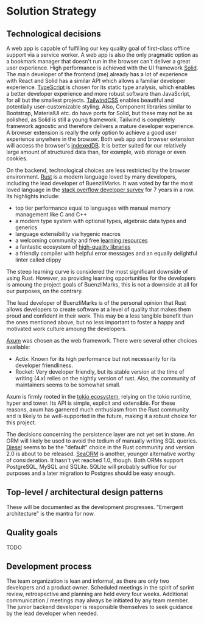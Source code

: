 # Solution Strategy

## Technological decisions

A web app is capable of fulfilling our key quality goal of first-class offline
support via a service worker. A web app is also the only pragmatic option as a
bookmark manager that doesn't run in the browser can't deliver a great user
experience. High performance is achieved with the UI framework
[Solid](https://www.solidjs.com/). The main developer of the frontend (me)
already has a lot of experience with React and Solid has a similar API which
allows a familiar developer experience.
[TypeScript](https://www.typescriptlang.org/) is chosen for its static type
analysis, which enables a better developer experience and more robust software
than JavaScript, for all but the smallest projects.
[TailwindCSS](https://tailwindcss.com/) enables beautiful and potentially
user-customizable styling. Also, Component libraries similar to Bootstrap,
MaterialUI etc. do have ports for Solid, but these may not be as polished, as
Solid is still a young framework. Tailwind is completely framework agnostic and
therefore delivers a mature developer experience. A browser extension is really
the only option to achieve a good user experience anywhere in the browser. Both
web app and browser extension will access the browser's
[indexedDB](https://developer.mozilla.org/en-US/docs/Web/API/IndexedDB_API). It
is better suited for our relatively large amount of structured data than, for
example, web storage or even cookies.

On the backend, technological choices are less restricted by the browser
environment. [Rust](https://www.rust-lang.org/) is a modern language loved by
many developers, including the lead developer of BuenzliMarks. It was voted by
far the most loved language in the
[stack overflow developer survey](https://survey.stackoverflow.co/2022/#section-most-loved-dreaded-and-wanted-programming-scripting-and-markup-languages)
for 7 years in a row. Its highlights include:

- top tier performance equal to languages with manual memory management like C
  and C++
- a modern type system with optional types, algebraic data types and generics
- language extensibility via hygenic macros
- a welcoming community and free
  [learning resources](https://doc.rust-lang.org/stable/book/)
- a fantastic ecosystem of [high-quality libraries](https://crates.io/)
- a friendly compiler with helpful error messages and an equally delightful
  linter called clippy

The steep learning curve is considered the most significant downside of using
Rust. However, as providing learning opportunities for the developers is amoung
the project goals of BuenzliMarks, this is not a downside at all for our
purposes, on the contrary.

The lead developer of BuenzliMarks is of the personal opinion that Rust allows
developers to create software at a level of quality that makes them proud and
confident in their work. This may be a less tangible benefit than the ones
mentioned above, but no less important to foster a happy and motivated work
culture amoung the developers.

[Axum](https://docs.rs/axum/latest/axum/) was chosen as the web framework. There
were several other choices available:

- Actix: Known for its high performance but not necessarily for its developer
  friendliness.
- Rocket: Very developer friendly, but its stable version at the time of writing
  (4.x) relies on the nightly version of rust. Also, the community of
  maintainers seems to be somewhat small.

Axum is firmly rooted in the [tokio ecosystem](https://tokio.rs/), relying on
the tokio runtime, hyper and tower. Its API is simple, explicit and extensible.
For these reasons, axum has garnered much enthusiasm from the Rust community and
is likely to be well-supported in the future, making it a robust choice for this
project.

The decisions concerning the persistence layer are not yet set in stone. An ORM
will likely be used to avoid the tedium of manually writing SQL queries.
[Diesel](https://diesel.rs/) seems to be the "default" choice in the Rust
community and version 2.0 is about to be released.
[SeaORM](https://www.sea-ql.org/SeaORM/) is another, younger alternative worthy
of consideration. It hasn't yet reached 1.0, though. Both ORMs support
PostgreSQL, MySQL and SQLite. SQLite will probably suffice for our purposes and
a later migration to Postgres should be easy enough.

## Top-level / architectural design patterns

These will be documented as the development progresses. "Emergent architecture"
is the mantra for now.

## Quality goals

TODO

## Development process

The team organization is lean and informal, as there are only two developers and
a product owner. Scheduled meetings in the spirit of sprint review,
retrospective and planning are held every four weeks. Additional communication /
meetings may always be initiated by any team member. The junior backend
developer is responsible themselves to seek guidance by the lead developer when
needed.
